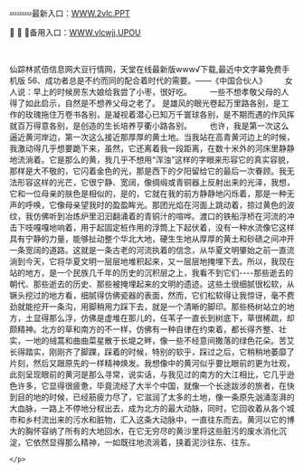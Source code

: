<p>
	💤💤💤最新入口：<a href="http://www.baidu.com/link?url=6MA2SWnO3Raqke39an_0PUxosM6ZrUGzi1BN9tNnlPW&wd">WWW.2vlc.PPT</a> 
	<p>
		🏹
🏹
🏹备用入口：<a href="http://www.baidu.com/link?url=6MA2SWnO3Raqke39an_0PUxosM6ZrUGzi1BN9tNnlPW&wd">WWW.vlcwjj.UPOU</a> 
	</p>
	<p>
		<br />
	</p>
	<p>
		仙踪林贰佰信息网大豆行情网，天堂在线最新版www√下载,最近中文字幕免费手机版	56、成功者总是不约而同的配合着时代的需要。——《中国合伙人》
　　女人说：早上的时候房东大娘给我尝了小枣，很好吃。
　　一些不想孝敬父母的人得了如此启示，自然是不想养父母之老了。
是雄风的眼光卷起万里路各别，是工作的玫瑰拖住万卷书各别，是凝视着潜心已知万千寰球各别，是不期而遇的作风挥就百万得意各别，是创造的生长培养亨衢小路各别。
　　也许，我是第一次这么逼近黄河岸边，第一次这么接近那厚厚的黄土地。当我站在高青黄河边上的时候，我激动得几乎想要跪下来，虽然，它还离着我一段距离，在数十米外的河床里静静地流淌着。它是那么的黄，我几乎不想用“浑浊”这样的字眼来形容它的真实容貌，那样是大不敬的，它闪着金色的光，那是西下的夕阳留给它的最后一次眷顾。我无法形容这样的光芒，它很宁静、宽阔，像绸缎或青铜器上反射出来的光泽，我想，它和一位母亲的肤色是相似的，是的，它就在我的前方静静地闪烁着，那是一种无声的呼唤，它像母亲望我时的盈盈眸光。那团光焰在河面上跳动着，掠过黄色的波纹，我仿佛听到冶炼炉里汩汩翻涌着的青铜汁的喧哗。渡口的铁船浮桥在河流的冲击下吱嘎嘎地响着，用于起固定桩作用的浮筒上下起伏着，没有一种水流像它这样具有宁静的力量，能够扯动整个华北大地，硬生生地从厚厚的黄土和砂碛之间冲开一条宽阔的道路。这就是一条古老的河流执着的信念，从华夏文明肇始之前一直流淌到今天，它将华夏文明一层层地堆积起来，又一层层地掩埋下去。所以，我现在站的地方，是一个民族几千年的历史的沉积层之上，我看不到它们----那些逝去的朝代、那些逝去的历史、那些被掩埋起来的文明的遗迹。这些土很细腻很松软，从镢头挖过的地方看，细腻得仿佛瓷器的表面，然而，它们松软得让我惊讶，毫不费劲就能挖开一条沟，用脚稍用力踩下去，就是一个清晰的脚印。那些杨树站立的地方，土显得那么浮，仿佛是虚堆在那儿的，任苇子一直长到树底下，草很稀疏，却颇精神。北方的草和南方的不一样，仿佛有一种自律在约束着，都长得齐整、壮实，一地的绒蒿和曲曲菜星散于长堤之畔，像一些不经意间撒落的绿色花朵。苦艾长得踏实，刚刚齐了脚踝，踩着的时候，特别的软乎，踩过之后，它稍稍地萎靡了片刻，然后又跟原先的一样精神焕发。我想像中的黄河似乎要比眼前的更为壮观，此刻呈现眼前的黄河是那么寻常，说实话，与我见过的南方的大江相比，它几乎逊色许多，它显得很疲惫，毕竟流经了大半个中国，就像一个长途跋涉的旅者，在快到目的地的时候，已经筋疲力尽了，它滋润了太多的土地，像一条原先汹涌澎湃的大血脉，一路上不停地分杈出去，成为北方的最大动脉，同时，它回收着从各个城市和乡村流出来的污水和脏物，汇入这条大动脉中，一直往东而去。黄河以它的博大的胸怀容纳了所有的大地回水，在它无穷尽的黄沙里将这些脏污的废水消化沉淀，它依然显得那么精神，一如既往地流淌着，挟着泥沙往东、往东。

	</p>
